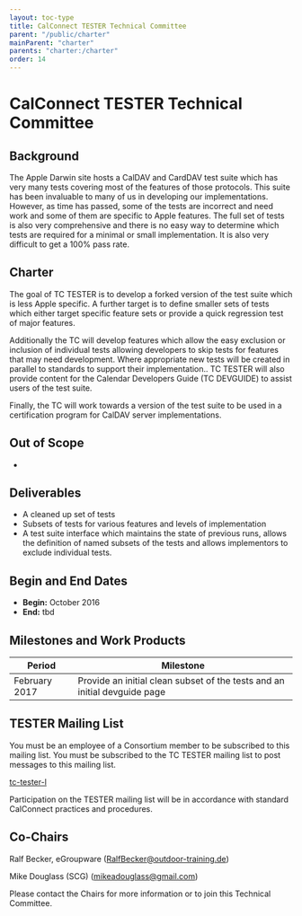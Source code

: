 ```yaml
---
layout: toc-type
title: CalConnect TESTER Technical Committee
parent: "/public/charter"
mainParent: "charter"
parents: "charter:/charter"
order: 14
---
```


# CalConnect TESTER Technical Committee

## Background

The Apple Darwin site hosts a CalDAV and CardDAV test suite which has very many tests covering most of the features of those protocols. This suite has been invaluable to many of us in developing our implementations. However, as time has passed, some of the tests are incorrect and need work and some of them are specific to Apple features. The full set of tests is also very comprehensive and there is no easy way to determine which tests are required for a minimal or small implementation. It is also very difficult to get a 100% pass rate.

## Charter

The goal of TC TESTER is to develop a forked version of the test suite which is less Apple specific. A further target is to define smaller sets of tests which either target specific feature sets or provide a quick regression test of major features.

Additionally the TC will develop features which allow the easy exclusion or inclusion of individual tests allowing developers to skip tests for features that may need development. Where appropriate new tests will be created in parallel to standards to support their implementation.. TC TESTER will also provide content for the Calendar Developers Guide (TC DEVGUIDE) to assist users of the test suite.

Finally, the TC will work towards a version of the test suite to be used in a certification program for CalDAV server implementations. 

## Out of Scope 

- 
 
## Deliverables

- A cleaned up set of tests
- Subsets of tests for various features and levels of implementation
- A test suite interface which maintains the state of previous runs, allows the definition of named subsets of the tests and allows implementors to exclude individual tests.

## Begin and End Dates

* **Begin:** October 2016
* **End:** tbd

## Milestones and Work Products

| Period | Milestone |
| --- | --- |
| February 2017 | Provide an initial clean subset of the tests and an initial devguide page |

## TESTER Mailing List

You must be an employee of a Consortium member to be subscribed to this mailing list.
You must be subscribed to the TC TESTER mailing list to post messages to this mailing list.

[tc-tester-l](mailto:tc-tester-l@lists.calconnect.org)

Participation on the TESTER mailing list will be in accordance with standard CalConnect practices and procedures.

## Co-Chairs 

Ralf Becker, eGroupware ([RalfBecker@outdoor-training.de](RalfBecker@outdoor-training.de))

Mike Douglass (SCG) ([mikeadouglass@gmail.com](mikeadouglass@gmail.com))

Please contact the Chairs for more information or to join this Technical Committee.
